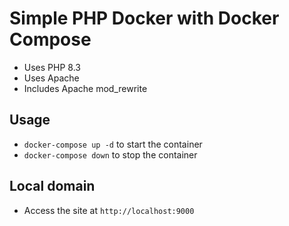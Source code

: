 # Simple PHP Docker with Docker Compose
- Uses PHP 8.3
- Uses Apache
- Includes Apache mod_rewrite

## Usage
- `docker-compose up -d` to start the container
- `docker-compose down` to stop the container

## Local domain
- Access the site at `http://localhost:9000`